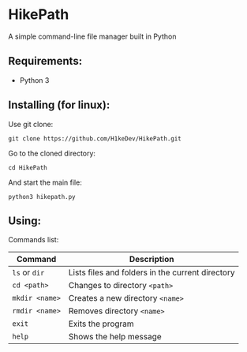 # HikePath
A simple command-line file manager built in Python
## Requirements:
- Python 3
## Installing (for linux):
Use git clone:
```
git clone https://github.com/H1keDev/HikePath.git
```
Go to the cloned directory:
```
cd HikePath
```
And start the main file:
```
python3 hikepath.py
```
## Using:
Commands list:

| **Command**      | **Description**                               |
|------------------|-----------------------------------------------|
| `ls` or `dir`    | Lists files and folders in the current directory |
| `cd <path>`      | Changes to directory `<path>`                  |
| `mkdir <name>`   | Creates a new directory `<name>`               |
| `rmdir <name>`   | Removes directory `<name>`                     |
| `exit`           | Exits the program                              |
| `help`           | Shows the help message                         |
